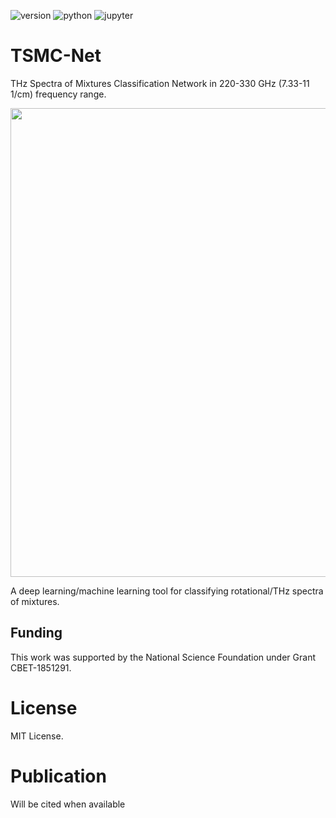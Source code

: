 
![version](https://img.shields.io/badge/Version-v1.0.0-blue.svg?style=plastic)
![python](https://img.shields.io/badge/Python-3776AB?style=for-the-badge&logo=python&logoColor=white)
![jupyter](https://img.shields.io/badge/Made%20with-Jupyter-orange?style=for-the-badge&logo=Jupyter)

# TSMC-Net
THz Spectra of Mixtures Classification Network in 220-330 GHz (7.33-11 1/cm) frequency range.




<p align="center">
  <img width="750" src="imgs/TSMC-Net Flowchart.png">
</p>

A deep learning/machine learning tool for classifying rotational/THz spectra of mixtures.

## Funding

This work was supported by the National Science Foundation under Grant CBET-1851291.
# License

MIT License.

# Publication
Will be cited when available
